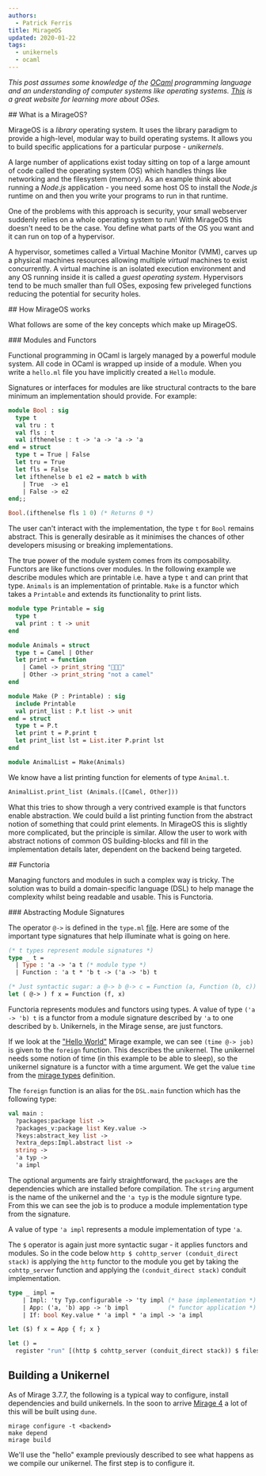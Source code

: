 ```yaml
---
authors: 
  - Patrick Ferris 
title: MirageOS
updated: 2020-01-22
tags:
  - unikernels
  - ocaml 
---
```


*This post assumes some knowledge of the [OCaml](https://ocaml.org/) programming language and an understanding of computer systems like operating systems. [This](http://pages.cs.wisc.edu/~remzi/OSTEP/) is a great website for learning more about OSes.*

## What is a MirageOS? 

MirageOS is a *library* operating system. It uses the library paradigm to provide a high-level, modular way to build operating systems. It allows you to build specific applications for a particular purpose - *unikernels*. 

A large number of applications exist today sitting on top of a large amount of code called the operating system (OS) which handles things like networking and the filesystem (memory). As an example think about running a *Node.js* application - you need some host OS to install the *Node.js* runtime on and then you write your programs to run in that runtime.

One of the problems with this approach is security, your small webserver suddenly relies on a whole operating system to run! With MirageOS this doesn't need to be the case. You define what parts of the OS you want and it can run on top of a hypervisor. 

A hypervisor, sometimes called a Virtual Machine Monitor (VMM), carves up a physical machines resources allowing multiple *virtual* machines to exist concurrently. A virtual machine is an isolated execution environment and any OS running inside it is called a *guest operating system*. Hypervisors tend to be much smaller than full OSes, exposing few priveleged functions reducing the potential for security holes. 


## How MirageOS works
 
What follows are some of the key concepts which make up MirageOS. 

### Modules and Functors

Functional programming in OCaml is largely managed by a powerful module system. All code in OCaml is wrapped up inside of a module. When you write a `hello.ml` file you have implicitly created a `Hello` module. 

Signatures or interfaces for modules are like structural contracts to the bare minimum an implementation should provide. For example: 

```ocaml
module Bool : sig
  type t 
  val tru : t 
  val fls : t
  val ifthenelse : t -> 'a -> 'a -> 'a
end = struct 
  type t = True | False 
  let tru = True
  let fls = False
  let ifthenelse b e1 e2 = match b with 
    | True  -> e1
    | False -> e2
end;;

Bool.(ifthenelse fls 1 0) (* Returns 0 *)
```
The user can't interact with the implementation, the type `t` for `Bool` remains abstract. This is generally desirable as it minimises the chances of other developers misusing or breaking implementations. 

The true power of the module system comes from its composability. Functors are like functions over modules. In the following example we describe modules which are printable i.e. have a type `t` and can print that type. `Animals` is an implementation of printable. `Make` is a functor which takes a `Printable` and extends its functionality to print lists.  

```ocaml 
module type Printable = sig 
  type t 
  val print : t -> unit
end 

module Animals = struct 
  type t = Camel | Other 
  let print = function 
    | Camel -> print_string "🐫🐫🐫" 
    | Other -> print_string "not a camel" 
end 

module Make (P : Printable) : sig
  include Printable
  val print_list : P.t list -> unit 
end = struct 
  type t = P.t 
  let print t = P.print t 
  let print_list lst = List.iter P.print lst 
end 

module AnimalList = Make(Animals)
```

We know have a list printing function for elements of type `Animal.t`. 

```ocaml
AnimalList.print_list (Animals.([Camel, Other]))
```

What this tries to show through a very contrived example is that functors enable abstraction. We could build a list printing function from the abstract notion of something that could print elements. In MirageOS this is slightly more complicated, but the principle is similar. Allow the user to work with abstract notions of common OS building-blocks and fill in the implementation details later, dependent on the backend being targeted. 

## Functoria

Managing functors and modules in such a complex way is tricky. The solution was to build a domain-specific language (DSL) to help manage the complexity whilst being readable and usable. This is Functoria.

### Abstracting Module Signatures 

The operator `@->` is defined in the `type.ml` [file](https://github.com/mirage/mirage/blob/master/lib/functoria/type.ml). Here are some of the important type signatures that help illuminate what is going on here. 

```ocaml
(* t types represent module signatures *)
type _ t =
  | Type : 'a -> 'a t (* module type *)
  | Function : 'a t * 'b t -> ('a -> 'b) t

(* Just syntactic sugar: a @-> b @-> c = Function (a, Function (b, c)) *)
let ( @-> ) f x = Function (f, x)
```

Functoria represents modules and functors using types. A value of type `('a -> 'b) t` is a functor from a module signature described by `'a` to one described by `b`. Unikernels, in the Mirage sense, are just functors. 

If we look at the ["Hello World"](https://github.com/mirage/mirage-skeleton/blob/master/tutorial/hello/config.ml) Mirage example, we can see `(time @-> job)` is given to the `foreign` function. This describes the unikernel. The unikernel needs some notion of time (in this example to be able to sleep), so the unikernel signature is a functor with a time argument. We get the value `time` from the [mirage types](https://github.com/mirage/mirage/blob/master/lib/mirage/mirage_impl_time.mli) definition. 

The `foreign` function is an alias for the `DSL.main` function which has the following type: 

```ocaml
val main :
  ?packages:package list ->
  ?packages_v:package list Key.value ->
  ?keys:abstract_key list ->
  ?extra_deps:Impl.abstract list ->
  string ->
  'a typ ->
  'a impl
```

The optional arguments are fairly straightforward, the `packages` are the dependencies which are installed before compilation. The `string` argument is the name of the unikernel and the `'a typ` is the module signture type. From this we can see the job is to produce a module implementation type from the signature.

A value of type `'a impl` represents a module implementation of type `'a`. 

The `$` operator is again just more syntactic sugar - it applies functors and modules. So in the code below `http $ cohttp_server (conduit_direct stack)` is applying the `http` functor to the module you get by taking the `cohttp_server` function and applying the `(conduit_direct stack)` conduit implementation. 

```ocaml
type _ impl =
    | Impl: 'ty Typ.configurable -> 'ty impl (* base implementation *)
    | App: ('a, 'b) app -> 'b impl           (* functor application *)
    | If: bool Key.value * 'a impl * 'a impl -> 'a impl

let ($) f x = App { f; x }

let () =
  register "run" [(http $ cohttp_server (conduit_direct stack)) $ filesfs]
```

## Building a Unikernel 

As of Mirage 3.7.7, the following is a typical way to configure, install dependencies and build unikernels. In the soon to arrive [Mirage 4](https://github.com/mirage/mirage/pull/1153) a lot of this will be built using `dune`. 

```
mirage configure -t <backend>
make depend
mirage build 
```

We'll use the "hello" example previously described to see what happens as we compile our unikernel. The first step is to configure it. 
